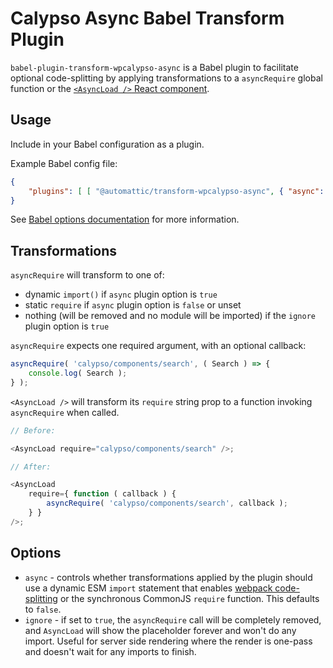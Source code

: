 # Calypso Async Babel Transform Plugin

`babel-plugin-transform-wpcalypso-async` is a Babel plugin to facilitate optional
code-splitting by applying transformations to a `asyncRequire` global function or the
[`<AsyncLoad />` React component](https://github.com/Automattic/wp-calypso/tree/HEAD/client/components/async-load).

## Usage

Include in your Babel configuration as a plugin.

Example Babel config file:

```json
{
	"plugins": [ [ "@automattic/transform-wpcalypso-async", { "async": true } ] ]
}
```

See [Babel options documentation](http://babeljs.io/docs/usage/options/) for more information.

## Transformations

`asyncRequire` will transform to one of:

- dynamic `import()` if `async` plugin option is `true`
- static `require` if `async` plugin option is `false` or unset
- nothing (will be removed and no module will be imported) if the `ignore` plugin option is `true`

`asyncRequire` expects one required argument, with an optional callback:

```js
asyncRequire( 'calypso/components/search', ( Search ) => {
	console.log( Search );
} );
```

`<AsyncLoad />` will transform its `require` string prop to a function invoking `asyncRequire` when called.

```js
// Before:

<AsyncLoad require="calypso/components/search" />;
```

```js
// After:

<AsyncLoad
	require={ function ( callback ) {
		asyncRequire( 'calypso/components/search', callback );
	} }
/>;
```

## Options

- `async` - controls whether transformations applied by the plugin should use a dynamic ESM `import` statement that enables [webpack code-splitting](https://webpack.github.io/docs/code-splitting.html) or the synchronous CommonJS `require` function. This defaults to `false`.
- `ignore` - if set to `true`, the `asyncRequire` call will be completely removed, and `AsyncLoad` will show the placeholder forever and won't do any import. Useful for server side rendering where the render is one-pass and doesn't wait for any imports to finish.
